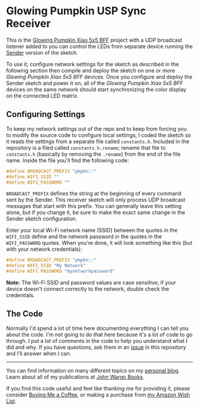 # Glowing Pumpkin USP Sync Receiver

This is the [Glowing Pumpkin Xiao 5x5 BFF](https://github.com/johnwargo/glowing-pumpkin-xiao-bff) project with a UDP broadcast listener added to you can control the LEDs from separate device running the [Sender](https://github.com/johnwargo/glowing-pumpkin-udp-sync/tree/main/udp-sender-arduino) version of the sketch. 

To use it, configure network settings for the sketch as described in the following section then compile and deploy the sketch on one or more *Glowing Pumpkin Xiao 5x5 BFF* devices. Once you configure and deploy the Sender sketch and power it on, all of the *Glowing Pumpkin Xiao 5x5 BFF* devices on the same network should start synchronizing the color display on the connected LED matrix.

## Configuring Settings

To keep my network settings out of the repo and to keep from forcing you to modify the source code to configure local  settings, I coded the sketch so it reads the settings from a separate file called `constants.h`. Included in the repository is a filed called `constants.h.rename`; rename that file to `constants.h` (basically by removing the `.rename`) from the end of the file name. Inside the file you'll find the following code:

```c
#define BROADCAST_PREFIX "pmpkn::"
#define WIFI_SSID ""
#define WIFI_PASSWORD ""
```

`BROADCAST_PREFIX` defines the string at the beginning of every command sent by the Sender. This receiver sketch will only process UDP broadcast messages that start with this prefix. You can generally leave this setting alone, but if you change it, be sure to make the exact same change in the Sender sketch configuration.

Enter your local Wi-Fi network name (SSID) between the quotes in the `WIFI_SSID` define and the network password in the quotes in the `WIFI_PASSWORD` quotes. When you're done, it will look something like this (but with your network credentials):

```c
#define BROADCAST_PREFIX "pmpkn::"
#define WIFI_SSID "My Network"
#define WIFI_PASSWORD "mynetworkpassword"
```

**Note:** The Wi-Fi SSID and password values are case sensitive; if your device doesn't connect correctly to the network, double check the credentials.

## The Code

Normally I'd spend a lot of time here documenting everything I can tell you about the code. I'm not going to do that here because it's a lot of code to go through. I put a lot of comments in the code to help you understand what I did and why. If you have questions, ask them in an [issue](https://github.com/johnwargo/glowing-pumpkin-udp-sync/issues) in this repository and I'll answer when I can.

***

You can find information on many different topics on my [personal blog](http://www.johnwargo.com). Learn about all of my publications at [John Wargo Books](http://www.johnwargobooks.com).

If you find this code useful and feel like thanking me for providing it, please consider <a href="https://www.buymeacoffee.com/johnwargo" target="_blank">Buying Me a Coffee</a>, or making a purchase from [my Amazon Wish List](https://amzn.com/w/1WI6AAUKPT5P9).
